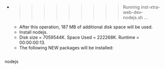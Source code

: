* >>>>>>>>> Running inst-xtra-web-dev-nodejs.sh ...
  * After this operation, 187 MB of additional disk space will be used.
  * Install nodejs.
  * Disk size = 7059544K. Space Used = 222268K. Runtime = 00:00:00:13.
  * The following NEW packages will be installed:
  ```bash
nodejs
  ```
